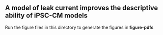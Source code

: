 ## A model of leak current improves the descriptive ability of iPSC-CM models

Run the figure files in this directory to generate the figures in **figure-pdfs**
